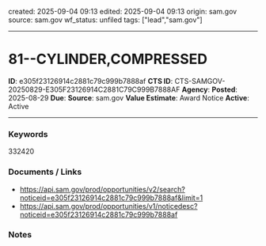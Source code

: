 created: 2025-09-04 09:13
edited: 2025-09-04 09:13
origin: sam.gov
source: sam.gov
wf_status: unfiled
tags: ["lead","sam.gov"]

---

# 81--CYLINDER,COMPRESSED

**ID**: e305f23126914c2881c79c999b7888af
**CTS ID**: CTS-SAMGOV-20250829-E305F23126914C2881C79C999B7888AF
**Agency**: 
**Posted**: 2025-08-29
**Due**: 
**Source**: sam.gov
**Value Estimate**: Award Notice
**Active**: Active

---

### Keywords
332420

### Documents / Links
- <https://api.sam.gov/prod/opportunities/v2/search?noticeid=e305f23126914c2881c79c999b7888af&limit=1>
- <https://api.sam.gov/prod/opportunities/v1/noticedesc?noticeid=e305f23126914c2881c79c999b7888af>

### Notes

